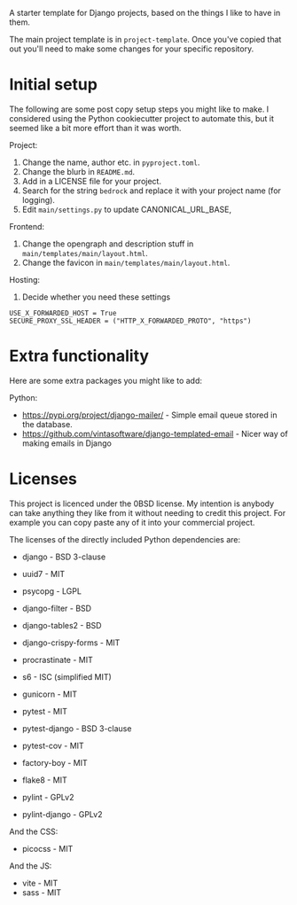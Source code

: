 A starter template for Django projects, based on the things I like to have in them.

The main project template is in `project-template`. Once you've copied that out you'll need to make some changes for your specific repository.

# Initial setup

The following are some post copy setup steps you might like to make. I considered using the Python cookiecutter project to automate this, but it seemed like a bit more effort than it was worth.

Project:

1. Change the name, author etc. in `pyproject.toml`.
1. Change the blurb in `README.md`.
1. Add in a LICENSE file for your project.
1. Search for the string `bedrock` and replace it with your project name (for logging).
1. Edit `main/settings.py` to update CANONICAL_URL_BASE, 

Frontend:

1. Change the opengraph and description stuff in `main/templates/main/layout.html`.
1. Change the favicon in `main/templates/main/layout.html`.

Hosting:

1. Decide whether you need these settings

```
USE_X_FORWARDED_HOST = True
SECURE_PROXY_SSL_HEADER = ("HTTP_X_FORWARDED_PROTO", "https")
```

# Extra functionality

Here are some extra packages you might like to add:

Python:
- https://pypi.org/project/django-mailer/ - Simple email queue stored in the database.
- https://github.com/vintasoftware/django-templated-email - Nicer way of making emails in Django

# Licenses

This project is licenced under the 0BSD license. My intention is anybody can take anything they like from it without needing to credit this project. For example you can copy paste any of it into your commercial project.

The licenses of the directly included Python dependencies are:

- django - BSD 3-clause
- uuid7 - MIT
- psycopg - LGPL
- django-filter - BSD
- django-tables2 - BSD
- django-crispy-forms - MIT
- procrastinate - MIT
- s6 - ISC (simplified MIT)
- gunicorn - MIT

- pytest - MIT
- pytest-django - BSD 3-clause
- pytest-cov - MIT
- factory-boy - MIT
- flake8 - MIT
- pylint - GPLv2
- pylint-django - GPLv2

And the CSS:

- picocss - MIT

And the JS:

- vite - MIT
- sass - MIT
